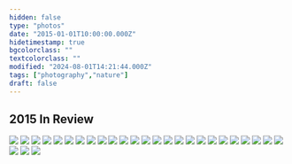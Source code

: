 ```yaml
---
hidden: false
type: "photos"
date: "2015-01-01T10:00:00.000Z"
hidetimestamp: true
bgcolorclass: ""
textcolorclass: ""
modified: "2024-08-01T14:21:44.000Z"
tags: ["photography","nature"]
draft: false
---
```

## 2015 In Review

<img src="https://res.cloudinary.com/ejf/image/upload/v1526532474/20151117-untitled-20151117-DSCF9338.jpg" />

<img src="https://res.cloudinary.com/ejf/image/upload/v1526532464/20150916-untitled-20150916-DSCF8805.jpg" />

<img src="https://res.cloudinary.com/ejf/image/upload/v1526532473/20151112-untitled-20151112-DSCF9324-2.jpg" />

<img src="https://res.cloudinary.com/ejf/image/upload/v1526532475/20151101-untitled-20151101-DSCF9261.jpg" />

<img src="https://res.cloudinary.com/ejf/image/upload/v1526532473/20151101-untitled-20151101-DSCF9256.jpg" />

<img src="https://res.cloudinary.com/ejf/image/upload/v1526532471/20151101-untitled-20151101-DSCF9180.jpg" />

<img src="https://res.cloudinary.com/ejf/image/upload/v1526532469/20151010-untitled-20151010-DSCF8997.jpg" />

<img src="https://res.cloudinary.com/ejf/image/upload/v1526532472/20151101-untitled-20151101-DSCF9250.jpg" />

<img src="https://res.cloudinary.com/ejf/image/upload/v1526532471/20151101-untitled-20151101-DSCF9123.jpg" />

<img src="https://res.cloudinary.com/ejf/image/upload/v1526532471/20151101-untitled-20151101-DSCF9172.jpg" />

<img src="https://res.cloudinary.com/ejf/image/upload/v1526532469/20151010-untitled-20151010-DSCF9004.jpg" />

<img src="https://res.cloudinary.com/ejf/image/upload/v1526532471/20151010-untitled-20151010-DSCF9010.jpg" />

<img src="https://res.cloudinary.com/ejf/image/upload/v1526532469/20151010-untitled-20151010-DSCF8991.jpg" />

<img src="https://res.cloudinary.com/ejf/image/upload/v1526532467/20151006-untitled-20151006-DSCF8888.jpg" />

<img src="https://res.cloudinary.com/ejf/image/upload/v1526532469/20151010-untitled-20151010-DSCF8955.jpg" />

<img src="https://res.cloudinary.com/ejf/image/upload/v1526532467/20151010-untitled-20151010-DSCF8934.jpg" />

<img src="https://res.cloudinary.com/ejf/image/upload/v1526532466/20150917-untitled-20150917-DSCF8872.jpg" />

<img src="https://res.cloudinary.com/ejf/image/upload/v1526532465/20150917-untitled-20150917-DSCF8841.jpg" />

<img src="https://res.cloudinary.com/ejf/image/upload/v1526532465/20150916-untitled-20150916-DSCF8782.jpg"/>

<img src="https://res.cloudinary.com/ejf/image/upload/v1526532465/20150916-untitled-20150916-DSCF8774.jpg"/>

<img src="https://res.cloudinary.com/ejf/image/upload/v1526532465/20150917-untitled-20150917-DSCF8867.jpg" />

<img src="https://res.cloudinary.com/ejf/image/upload/v1526532466/20150912-untitled-20150912-DSCF8763.jpg" />

<img src="https://res.cloudinary.com/ejf/image/upload/v1526532463/20150909-untitled-20150909-DSCF8698.jpg" />

<img src="https://res.cloudinary.com/ejf/image/upload/v1526532463/20150905-untitled-20150905-DSCF8684.jpg" />

<img src="https://res.cloudinary.com/ejf/image/upload/v1526532464/20150912-untitled-20150912-DSCF8745.jpg" />

<img src="https://res.cloudinary.com/ejf/image/upload/v1526532475/20150902-untitled-20150902-DSCF8649.jpg" />

<img src="https://res.cloudinary.com/ejf/image/upload/v1526532463/20150909-untitled-20150909-DSCF8702.jpg" />

<img src="https://res.cloudinary.com/ejf/image/upload/v1526532463/20150829-untitled-20150829-DSCF8510.jpg" />
